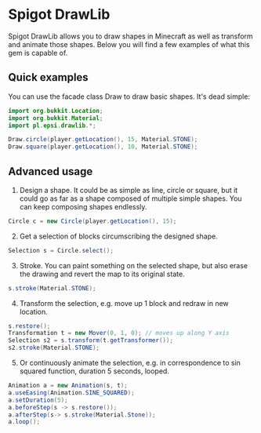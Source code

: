 Spigot DrawLib
==============

Spigot DrawLib allows you to draw shapes in Minecraft as well as transform
and animate those shapes. Below you will find a few examples of what this gem
is capable of.

Quick examples
--------------

You can use the facade class Draw to draw basic shapes. It's dead simple:
```Java
import org.bukkit.Location;
import org.bukkit.Material;
import pl.epsi.drawlib.*;

Draw.circle(player.getLocation(), 15, Material.STONE);
Draw.square(player.getLocation(), 10, Material.STONE);
```

Advanced usage
--------------

1. Design a shape. It could be as simple as line, circle or square, but it could
   go as far as a shape composed of multiple simple shapes. You can keep composing
   shapes endlessly.
```Java
Circle c = new Circle(player.getLocation(), 15);
```

2. Get a selection of blocks circumscribing the designed shape.
```Java
Selection s = Circle.select();
```

3. Stroke. You can paint something on the selected shape,
but also erase the drawing and revert the map to its original state.
```Java
s.stroke(Material.STONE);
```

4. Transform the selection, e.g. move up 1 block and redraw in new location.
```Java
s.restore();
Transformation t = new Mover(0, 1, 0); // moves up along Y axis
Selection s2 = s.transform(t.getTransformer());
s2.stroke(Material.STONE);
```

5. Or continuously animate the selection, e.g. in correspondence to sin squared function,
duration 5 seconds, looped.
```Java
Animation a = new Animation(s, t);
a.useEasing(Animation.SINE_SQUARED);
a.setDuration(5);
a.beforeStep(s -> s.restore());
a.afterStep(s-> s.stroke(Material.Stone));
a.loop();
```
